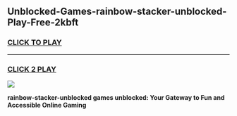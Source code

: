 
## Unblocked-Games-rainbow-stacker-unblocked-Play-Free-2kbft
<h3>
<a href="https://premium76.site?title=rainbow-stacker-unblocked&ref=19M">CLICK TO PLAY</a></h3>
<hr>

<h3>
<a href="https://premium76.site?title=rainbow-stacker-unblocked&ref=19M">CLICK 2 PLAY</a>
  
</h3>

<a href="https://premium76.site?title=rainbow-stacker-unblocked&ref=19M"><img src="https://clearcache.store/games.png"></a>


**rainbow-stacker-unblocked games unblocked: Your Gateway to Fun and Accessible Online Gaming**
